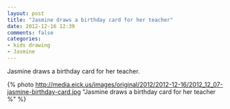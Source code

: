```yaml
---
layout: post
title: "Jasmine draws a birthday card for her teacher"
date: 2012-12-16 12:39
comments: false
categories: 
- kids drawing
- Jasmine
---
```

Jasmine draws a birthday card for her teacher.

{% photo http://media.eick.us/images/original/2012/2012-12-16/2012_12_07-jasmine-birthday-card.jpg "Jasmine draws a birthday card for her teacher %" %}

